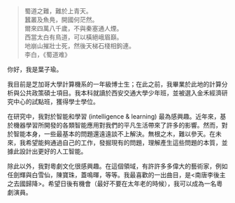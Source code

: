 > 蜀道之難，難於上青天。   
> 蠶叢及魚鳧，開國何茫然。  
> 爾來四萬八千歲，不與秦塞通人煙。  
> 西當太白有鳥道，可以橫絕峨眉巔。  
> 地崩山摧壯士死，然後天梯石棧相鉤連。  
> 李白，《蜀道难》

你好，我是葉子瑜。

我目前是芝加哥大學計算機系的一年級博士生；在此之前，我畢業於此地的計算分析與公共政策碩士項目。我本科就讀於西安交通大學少年班，並被選入金禾經濟研究中心的試點班，獲得學士學位。

在研究中，我對於智能和學習 (intelligence & learning) 最為感興趣。近年來，基於機器學習所開發的各類智能應用對我們的平凡生活帶來了許多的影響。然而，對於智能本身，一些最基本的問題還遠遠談不上解決。無根之木，難以參天。在未來，我希望能夠通過自己的工作，發掘現有的問題，理解產生這些問題的本質，並據此設計出更好的人工智能。

除此以外，我對粵劇文化很感興趣。在這個領域，有許許多多偉大的藝術家，例如任劍輝與白雪仙，陳寶珠，蓋鳴暉，等等。我最喜歡的一出曲目，是<南唐李後主之去國歸降>。希望日後有機會（最好不要在太年老的時候），我可以成為一名粵劇演員。
